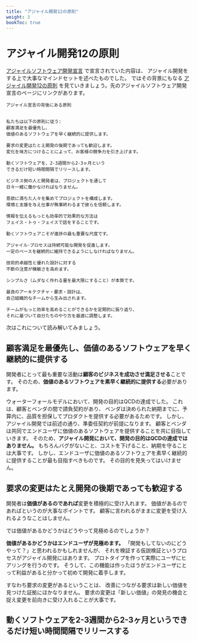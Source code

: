 ```yaml
---
title: "アジャイル開発12の原則"
weight: 3
bookToc: true
---
```


# アジャイル開発12の原則

[アジャイルソフトウェア開発宣言](../agilemanifest) で宣言されていた内容は、
アジャイル開発をする上で大事なマインドセットを述べたものでした。
ではその背景にもなる [アジャイル開発12の原則](https://agilemanifesto.org/iso/ja/principles.html) を見ていきましょう。先のアジャイルソフトウェア開発宣言のページにリンクがあります。

```
アジャイル宣言の背後にある原則


私たちは以下の原則に従う:
顧客満足を最優先し、
価値のあるソフトウェアを早く継続的に提供します。

要求の変更はたとえ開発の後期であっても歓迎します。
変化を味方につけることによって、お客様の競争力を引き上げます。

動くソフトウェアを、2-3週間から2-3ヶ月という
できるだけ短い時間間隔でリリースします。

ビジネス側の人と開発者は、プロジェクトを通して
日々一緒に働かなければなりません。

意欲に満ちた人々を集めてプロジェクトを構成します。
環境と支援を与え仕事が無事終わるまで彼らを信頼します。

情報を伝えるもっとも効率的で効果的な方法は
フェイス・トゥ・フェイスで話をすることです。

動くソフトウェアこそが進捗の最も重要な尺度です。

アジャイル･プロセスは持続可能な開発を促進します。
一定のペースを継続的に維持できるようにしなければなりません。

技術的卓越性と優れた設計に対する
不断の注意が機敏さを高めます。

シンプルさ（ムダなく作れる量を最大限にすること）が本質です。

最良のアーキテクチャ・要求・設計は、
自己組織的なチームから生み出されます。

チームがもっと効率を高めることができるかを定期的に振り返り、
それに基づいて自分たちのやり方を最適に調整します。
```

次はこれについて読み解いてみましょう。

## 顧客満足を最優先し、価値のあるソフトウェアを早く継続的に提供する

開発者にとって最も重要な活動は**顧客のビジネスを成功させ満足させる**ことです。
そのため、**価値のあるソフトウェアを素早く継続的に提供する**必要があります。

ウォーターフォールモデルにおいて、開発の目的はQCDの達成でした。
これは、顧客とベンダの間で請負契約があり、
ベンダは決められた納期までに、予算内に、品質を担保してプロダクトを提供する必要があるためです。
しかし、アジャイル開発では前述の通り、準委任契約が前提になります。
顧客とベンダは共同でエンドユーザに価値のあるソフトウェアを提供することを共に目指していきます。
そのため、**アジャイル開発において、開発の目的はQCDの達成ではありません。**
もちろんバグがないこと、コストを下げること、納期を守ることは大事です。
しかし、エンドユーザに価値のあるソフトウェアを素早く継続的に提供することが最も目指すべきものです。
その目的を見失ってはいけません。

## 要求の変更はたとえ開発の後期であっても歓迎する

開発者は**価値があるのであれば**変更を積極的に受け入れます。
価値があるのであればというのが大事なポイントです。
顧客に言われるがままに変更を受け入れるようなことはしません。

では価値があるかどうかはどうやって見極めるのでしょうか？

**価値があるかどうかはエンドユーザが見極めます。**
「開発もしてないのにどうやって？」と思われるかもしれませんが、
それを検証する仮説検証というプロセスがアジャイル開発にはあります。
プロトタイプを作って実際にユーザにヒアリングを行うのです。
そうして、この機能は作ったほうがエンドユーザにとって利益があると分かって初めて開発に着手します。

すなわち要求の変更があるということは、
改善につながる要求は新しい価値を見つけた証拠にほかなりません。
要求の変更は「新しい価値」の発見の機会と捉え変更を前向きに受け入れることが大事です。

## 動くソフトウェアを2-3週間から2-3ヶ月というできるだけ短い時間間隔でリリースする

